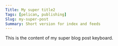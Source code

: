 ```yaml
---
Title: My super title2
Tags: [pelican, publishing]
Slug: my-super-post
Summary: Short version for index and feeds
---
```


This is the content of my super blog post keyboard.

